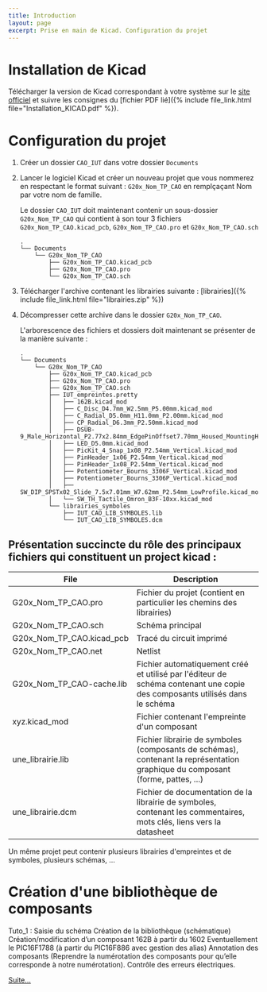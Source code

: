 ```yaml
---
title: Introduction
layout: page
excerpt: Prise en main de Kicad. Configuration du projet
---
```


# Installation de Kicad

Télécharger la version de Kicad correspondant à votre système sur le [site officiel](https://www.kicad-pcb.org/download/) et suivre les consignes du [fichier PDF lié]({% include file_link.html file="Installation_KICAD.pdf" %}).


# Configuration du projet

1. Créer un dossier `CAO_IUT` dans votre dossier `Documents`
1. Lancer le logiciel Kicad et créer un nouveau projet que vous nommerez en respectant le format suivant : `G20x_Nom_TP_CAO` en remplçaçant Nom par votre nom de famille.

    Le dossier `CAO_IUT` doit maintenant contenir un sous-dossier `G20x_Nom_TP_CAO` qui contient à son tour 3 fichiers `G20x_Nom_TP_CAO.kicad_pcb`, `G20x_Nom_TP_CAO.pro` et `G20x_Nom_TP_CAO.sch`
    
    ```
    .
    └── Documents
        └── G20x_Nom_TP_CAO
            ├── G20x_Nom_TP_CAO.kicad_pcb
            ├── G20x_Nom_TP_CAO.pro
            └── G20x_Nom_TP_CAO.sch
    ```

3. Télécharger l'archive contenant les librairies suivante : [librairies]({% include file_link.html file="librairies.zip" %})
4. Décompresser cette archive dans le dossier `G20x_Nom_TP_CAO`.

    L'arborescence des fichiers et dossiers doit maintenant se présenter de la manière suivante :

    ```
    .
    └── Documents
        └── G20x_Nom_TP_CAO
            ├── G20x_Nom_TP_CAO.kicad_pcb
            ├── G20x_Nom_TP_CAO.pro
            ├── G20x_Nom_TP_CAO.sch
            ├── IUT_empreintes.pretty
            │   ├── 162B.kicad_mod
            │   ├── C_Disc_D4.7mm_W2.5mm_P5.00mm.kicad_mod
            │   ├── C_Radial_D5.0mm_H11.0mm_P2.00mm.kicad_mod
            │   ├── CP_Radial_D6.3mm_P2.50mm.kicad_mod
            │   ├── DSUB-9_Male_Horizontal_P2.77x2.84mm_EdgePinOffset7.70mm_Housed_MountingHolesOffset9.12mm.kicad_mod
            │   ├── LED_D5.0mm.kicad_mod
            │   ├── PicKit_4_Snap_1x08_P2.54mm_Vertical.kicad_mod
            │   ├── PinHeader_1x06_P2.54mm_Vertical.kicad_mod
            │   ├── PinHeader_1x08_P2.54mm_Vertical.kicad_mod
            │   ├── Potentiometer_Bourns_3306F_Vertical.kicad_mod
            │   ├── Potentiometer_Bourns_3306P_Vertical.kicad_mod
            │   ├── SW_DIP_SPSTx02_Slide_7.5x7.01mm_W7.62mm_P2.54mm_LowProfile.kicad_mod
            │   └── SW_TH_Tactile_Omron_B3F-10xx.kicad_mod
            └── librairies_symboles
                ├── IUT_CAO_LIB_SYMBOLES.lib
                └── IUT_CAO_LIB_SYMBOLES.dcm
    ```

## Présentation succincte du rôle des principaux fichiers qui constituent un project kicad :

| File                      | Description                                                                                                                    |
| ------------------------- | ------------------------------------------------------------------------------------------------------------------------------ |
| G20x_Nom_TP_CAO.pro       | Fichier du projet (contient en particulier les chemins des librairies)                                                         |
| G20x_Nom_TP_CAO.sch       | Schéma principal                                                                                                               |
| G20x_Nom_TP_CAO.kicad_pcb | Tracé du circuit imprimé                                                                                                       |
| G20x_Nom_TP_CAO.net       | Netlist                                                                                                                        |
| G20x_Nom_TP_CAO-cache.lib | Fichier automatiquement créé et utilisé par l'éditeur de schéma contenant une copie des composants utilisés dans le schéma     |
| xyz.kicad_mod             | Fichier contenant l'empreinte d'un composant                                                                                   |
| une_librairie.lib         | Fichier librairie de symboles (composants de schémas), contenant la représentation graphique du composant (forme, pattes, ...) |
| une_librairie.dcm         | Fichier de documentation de la librairie de symboles, contenant les commentaires, mots clés, liens vers la datasheet           |

Un même projet peut contenir plusieurs librairies d'empreintes et de symboles, plusieurs schémas, ...

# Création d'une bibliothèque de composants


Tuto_1 :
Saisie du schéma
Création de la bibliothèque (schématique)
Création/modification d’un composant 
162B à partir du 1602
Eventuellement le PIC16F1788 (à partir du PIC16F886 avec gestion des alias)
Annotation des composants (Reprendre la numérotation des composants pour qu’elle corresponde à notre numérotation).
Contrôle des erreurs électriques.


[Suite...]({{site.baseurl}}/enonces/tp2)